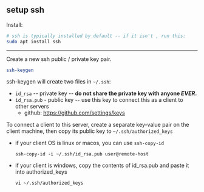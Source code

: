 ## setup ssh


Install: 

```bash
# ssh is typically installed by default -- if it isn't , run this: 
sudo apt install ssh
```

---

Create a new ssh public / private key pair.

```bash
ssh-keygen
```

ssh-keygen will create two files in `~/.ssh`: 

- `id_rsa` -- private key -- **do not share the private key with anyone *EVER*.**
- `id_rsa.pub` - public key -- use this key to connect this as a client to other servers
  - github: https://github.com/settings/keys


To connect a client to this server, create a separate key-value pair on the client machine, then copy its public key to `~/.ssh/authorized_keys`

- if your client OS is linux or macos, you can use `ssh-copy-id`

  `ssh-copy-id -i ~/.ssh/id_rsa.pub user@remote-host`

- if your client is windows, copy the contents of id_rsa.pub and paste it into authorized_keys
  
  `vi ~/.ssh/authorized_keys`


